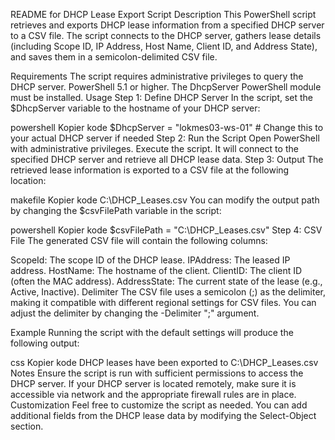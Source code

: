 README for DHCP Lease Export Script
Description
This PowerShell script retrieves and exports DHCP lease information from a specified DHCP server to a CSV file. The script connects to the DHCP server, gathers lease details (including Scope ID, IP Address, Host Name, Client ID, and Address State), and saves them in a semicolon-delimited CSV file.

Requirements
The script requires administrative privileges to query the DHCP server.
PowerShell 5.1 or higher.
The DhcpServer PowerShell module must be installed.
Usage
Step 1: Define DHCP Server
In the script, set the $DhcpServer variable to the hostname of your DHCP server:

powershell
Kopier kode
$DhcpServer = "lokmes03-ws-01"  # Change this to your actual DHCP server if needed
Step 2: Run the Script
Open PowerShell with administrative privileges.
Execute the script. It will connect to the specified DHCP server and retrieve all DHCP lease data.
Step 3: Output
The retrieved lease information is exported to a CSV file at the following location:

makefile
Kopier kode
C:\DHCP_Leases.csv
You can modify the output path by changing the $csvFilePath variable in the script:

powershell
Kopier kode
$csvFilePath = "C:\DHCP_Leases.csv"
Step 4: CSV File
The generated CSV file will contain the following columns:

ScopeId: The scope ID of the DHCP lease.
IPAddress: The leased IP address.
HostName: The hostname of the client.
ClientID: The client ID (often the MAC address).
AddressState: The current state of the lease (e.g., Active, Inactive).
Delimiter
The CSV file uses a semicolon (;) as the delimiter, making it compatible with different regional settings for CSV files. You can adjust the delimiter by changing the -Delimiter ";" argument.

Example
Running the script with the default settings will produce the following output:

css
Kopier kode
DHCP leases have been exported to C:\DHCP_Leases.csv
Notes
Ensure the script is run with sufficient permissions to access the DHCP server.
If your DHCP server is located remotely, make sure it is accessible via network and the appropriate firewall rules are in place.
Customization
Feel free to customize the script as needed. You can add additional fields from the DHCP lease data by modifying the Select-Object section.
